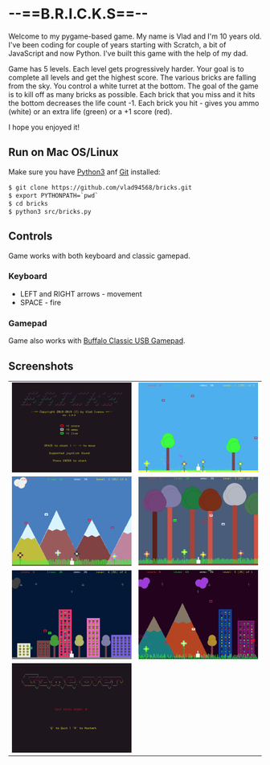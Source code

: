 # --==B.R.I.C.K.S==--
Welcome to my pygame-based game. My name is Vlad and I'm 10 years old. I've been coding for couple of years 
starting with Scratch, a bit of JavaScript and now Python. I've built this game with the help of my dad.

Game has 5 levels. Each level gets progressively harder. Your goal is to complete all levels and get the highest score. 
The various bricks are falling from the sky. You control a white turret at the bottom. The goal of the game 
is to kill off as many bricks as possible. Each brick that you miss and it hits the bottom decreases the 
life count -1. Each brick you hit - gives you ammo (white) or an extra life (green) or a +1 score (red).

I hope you enjoyed it!

## Run on Mac OS/Linux
Make sure you have [Python3](https://www.python.org/downloads/) anf [Git](https://git-scm.com/downloads) installed:
```
$ git clone https://github.com/vlad94568/bricks.git
$ export PYTHONPATH=`pwd`
$ cd bricks
$ python3 src/bricks.py
```

## Controls 
Game works with both keyboard and classic gamepad.

### Keyboard
 * LEFT and RIGHT arrows - movement
 * SPACE - fire

### Gamepad 
Game also works with [Buffalo Classic USB Gamepad](https://www.amazon.com/Buffalo-iBuffalo-Classic-USB-Gamepad/dp/B002B9XB0E).

## Screenshots
<table>
   <tr>
     <td><img src="/src/images/pic1.png" width="300px"></td>
     <td><img src="/src/images/pic2.png" width="300px"></td>
   <tr>
   <tr>
     <td><img src="/src/images/pic3.png" width="300px"></td>
     <td><img src="/src/images/pic7.png" width="300px"></td>
   <tr>
   <tr>
     <td><img src="/src/images/pic4.png" width="300px"></td>
     <td><img src="/src/images/pic5.png" width="300px"></td>
   <tr>
   <tr>
     <td><img src="/src/images/pic6.png" width="300px"></td>
     <td></td>
   <tr>
</table>

